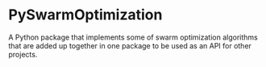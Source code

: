 # PySwarmOptimization
A Python package that implements some of swarm optimization algorithms that are added up together in one package to be used as an API for other projects.
